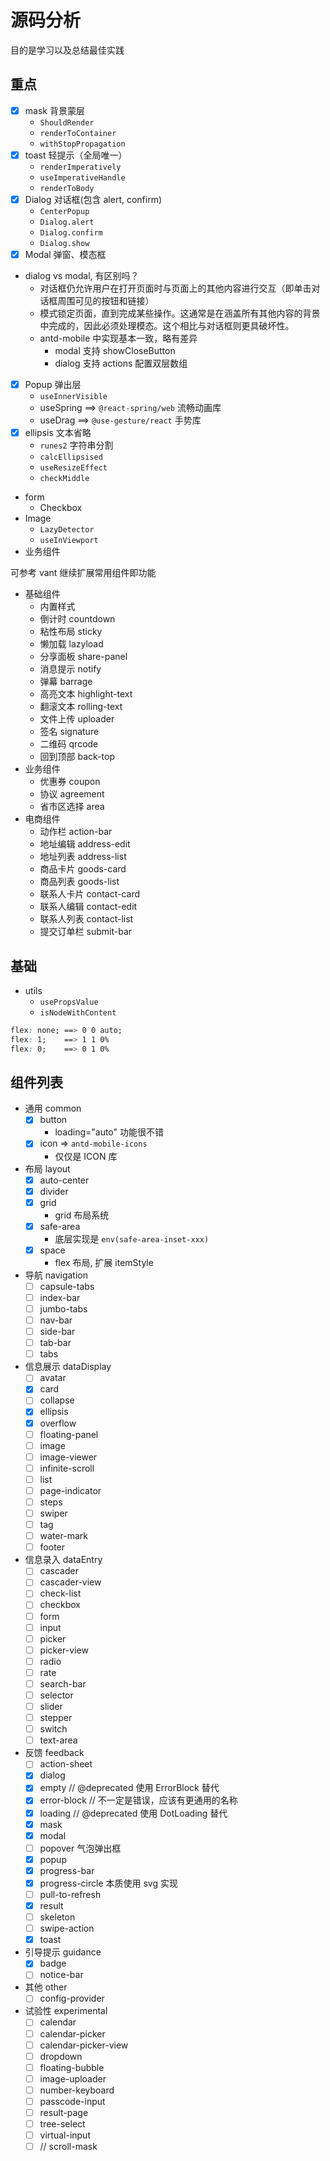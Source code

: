 # 源码分析

目的是学习以及总结最佳实践

## 重点

- [x] mask 背景蒙层
  - `ShouldRender`
  - `renderToContainer`
  - `withStopPropagation`
- [x] toast 轻提示（全局唯一）
  - `renderImperatively`
  - `useImperativeHandle`
  - `renderToBody`
- [x] Dialog 对话框(包含 alert, confirm)
  - `CenterPopup`
  - `Dialog.alert`
  - `Dialog.confirm`
  - `Dialog.show`
- [x] Modal 弹窗、模态框
- dialog vs modal, 有区别吗？
  - 对话框仍允许用户在打开页面时与页面上的其他内容进行交互（即单击对话框周围可见的按钮和链接）
  - 模式锁定页面，直到完成某些操作。这通常是在涵盖所有其他内容的背景中完成的，因此必须处理模态。这个相比与对话框则更具破坏性。
  - antd-mobile 中实现基本一致，略有差异
    - modal 支持 showCloseButton
    - dialog 支持 actions 配置双层数组
- [x] Popup 弹出层
  - `useInnerVisible`
  - useSpring ==> `@react-spring/web` 流畅动画库
  - useDrag ==> `@use-gesture/react` 手势库
- [x] ellipsis 文本省略
  - `runes2` 字符串分割
  - `calcEllipsised`
  - `useResizeEffect`
  - `checkMiddle`
- form
  - Checkbox
- Image
  - `LazyDetector`
  - `useInViewport`
- 业务组件

可参考 vant 继续扩展常用组件即功能

- 基础组件
  - 内置样式
  - 倒计时 countdown
  - 粘性布局 sticky
  - 懒加载 lazyload
  - 分享面板 share-panel
  - 消息提示 notify
  - 弹幕 barrage
  - 高亮文本 highlight-text
  - 翻滚文本 rolling-text
  - 文件上传 uploader
  - 签名 signature
  - 二维码 qrcode
  - 回到顶部 back-top
- 业务组件
  - 优惠券 coupon
  - 协议 agreement
  - 省市区选择 area
- 电商组件
  - 动作栏 action-bar
  - 地址编辑 address-edit
  - 地址列表 address-list
  - 商品卡片 goods-card
  - 商品列表 goods-list
  - 联系人卡片 contact-card
  - 联系人编辑 contact-edit
  - 联系人列表 contact-list
  - 提交订单栏 submit-bar

## 基础

- utils
  - `usePropsValue`
  - `isNodeWithContent`

```css
flex: none; ==> 0 0 auto;
flex: 1;    ==> 1 1 0%
flex: 0;    ==> 0 1 0%
```

## 组件列表

- 通用 common
  - [x] button
    - loading="auto" 功能很不错
  - [x] icon => `antd-mobile-icons`
    - 仅仅是 ICON 库
- 布局 layout
  - [x] auto-center
  - [x] divider
  - [x] grid
    - grid 布局系统
  - [x] safe-area
    - 底层实现是 `env(safe-area-inset-xxx)`
  - [x] space
    - flex 布局, 扩展 itemStyle
- 导航 navigation
  - [ ] capsule-tabs
  - [ ] index-bar
  - [ ] jumbo-tabs
  - [ ] nav-bar
  - [ ] side-bar
  - [ ] tab-bar
  - [ ] tabs
- 信息展示 dataDisplay
  - [ ] avatar
  - [x] card
  - [ ] collapse
  - [x] ellipsis
  - [x] overflow
  - [ ] floating-panel
  - [ ] image
  - [ ] image-viewer
  - [ ] infinite-scroll
  - [ ] list
  - [ ] page-indicator
  - [ ] steps
  - [ ] swiper
  - [ ] tag
  - [ ] water-mark
  - [ ] footer
- 信息录入 dataEntry
  - [ ] cascader
  - [ ] cascader-view
  - [ ] check-list
  - [ ] checkbox
  - [ ] form
  - [ ] input
  - [ ] picker
  - [ ] picker-view
  - [ ] radio
  - [ ] rate
  - [ ] search-bar
  - [ ] selector
  - [ ] slider
  - [ ] stepper
  - [ ] switch
  - [ ] text-area
- 反馈 feedback
  - [ ] action-sheet
  - [x] dialog
  - [x] empty // @deprecated 使用 ErrorBlock 替代
  - [x] error-block // 不一定是错误，应该有更通用的名称
  - [x] loading // @deprecated 使用 DotLoading 替代
  - [x] mask
  - [x] modal
  - [ ] popover 气泡弹出框
  - [x] popup
  - [x] progress-bar
  - [x] progress-circle 本质使用 svg 实现
  - [ ] pull-to-refresh
  - [x] result
  - [ ] skeleton
  - [ ] swipe-action
  - [x] toast
- 引导提示 guidance
  - [x] badge
  - [ ] notice-bar
- 其他 other
  - [ ] config-provider
- 试验性 experimental
  - [ ] calendar
  - [ ] calendar-picker
  - [ ] calendar-picker-view
  - [ ] dropdown
  - [ ] floating-bubble
  - [ ] image-uploader
  - [ ] number-keyboard
  - [ ] passcode-input
  - [ ] result-page
  - [ ] tree-select
  - [ ] virtual-input
  - [ ] // scroll-mask
